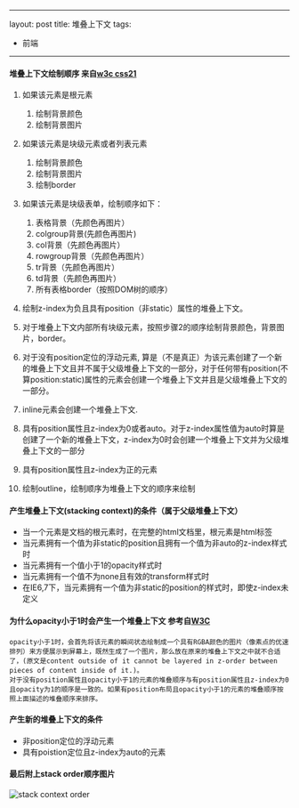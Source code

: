 
---
layout: post
title: 堆叠上下文
tags:
- 前端
---

#### 堆叠上下文绘制顺序 来自[w3c css21](https://www.w3.org/TR/CSS21/zindex.html)

1. 如果该元素是根元素
	1. 绘制背景颜色
	2. 绘制背景图片

2. 如果该元素是块级元素或者列表元素
	1. 绘制背景颜色
	2. 绘制背景图片
	3. 绘制border
3. 如果该元素是块级表单，绘制顺序如下：
	1. 表格背景（先颜色再图片）
	2. colgroup背景(先颜色再图片)
	3. col背景（先颜色再图片）
	4. rowgroup背景（先颜色再图片）
	5. tr背景（先颜色再图片）
	6. td背景（先颜色再图片）
	7. 所有表格border（按照DOM树的顺序）
4. 绘制z-index为负且具有position（非static）属性的堆叠上下文。
5. 对于堆叠上下文内部所有块级元素，按照步骤2的顺序绘制背景颜色，背景图片，border。
6. 对于没有position定位的浮动元素, 算是（不是真正）为该元素创建了一个新的堆叠上下文且并不属于父级堆叠上下文的一部分，对于任何带有position(不算position:static)属性的元素会创建一个堆叠上下文并且是父级堆叠上下文的一部分。
7. inline元素会创建一个堆叠上下文.
8. 具有position属性且z-index为0或者auto。对于z-index属性值为auto时算是创建了一个新的堆叠上下文，z-index为0时会创建一个堆叠上下文并为父级堆叠上下文的一部分
9. 具有position属性且z-index为正的元素
10. 绘制outline，绘制顺序为堆叠上下文的顺序来绘制

#### 产生堆叠上下文(stacking context)的条件（属于父级堆叠上下文）
- 当一个元素是文档的根元素时，在完整的html文档里，根元素是html标签
- 当元素拥有一个值为非static的position且拥有一个值为非auto的z-index样式时
- 当元素拥有一个值小于1的opacity样式时
- 当元素拥有一个值不为none且有效的transform样式时
- 在IE6,7下，当元素拥有一个值为非static的position的样式时，即使z-index未定义

#### 为什么opacity小于1时会产生一个堆叠上下文 参考自[W3C](https://www.w3.org/TR/css3-color/)
	opacity小于1时，会首先将该元素的瞬间状态绘制成一个具有RGBA颜色的图片（像素点的优速排列）来方便展示到屏幕上，既然生成了一个图片，那么放在原来的堆叠上下文之中就不合适了，(原文是content outside of it cannot be layered in z-order between pieces of content inside of it.)。
	对于没有position属性且opacity小于1的元素的堆叠顺序与有position属性且z-index为0且opacity为1的顺序是一致的。如果有position布局且opacity小于1的元素的堆叠顺序按照上面描述的堆叠顺序来排序。

#### 产生新的堆叠上下文的条件
- 非position定位的浮动元素
- 具有poistion定位且z-index为auto的元素

#### 最后附上stack order顺序图片

![stack context order](http://resources.wumengqiang.com/images/stack-order.png "堆叠上下文顺序")
		
